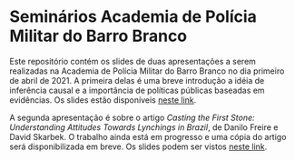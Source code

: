 # Seminários Academia de Polícia Militar do Barro Branco

Este repositório contém os slides de duas apresentações a serem realizadas na
Academia de Polícia Militar do Barro Branco no dia primeiro de abril de 2021. A
primeira delas é uma breve introdução a idéia de inferência causal e a
importância de políticas públicas baseadas em evidências. Os slides estão
disponíveis [neste
link](http://danilofreire.github.io/apmbb-2021/causalidade/causalidade.html).

A segunda apresentação é sobre o artigo _Casting the First Stone: Understanding
Attitudes Towards Lynchings in Brazil_, de Danilo Freire e David Skarbek. O
trabalho ainda está em progresso e uma cópia do artigo será disponibilizada em
breve. Os slides podem ser vistos [neste
link](http://danilofreire.github.io/apmbb-2021/linchamentos/linchamentos.html).
